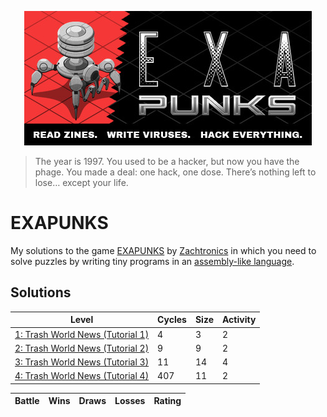 <p align="center"><a href="https://store.steampowered.com/app/716490/EXAPUNKS/" target="_blank" rel="noopener noreferrer"><img src="assets/header.jpg" alt="EXAPUNKS logo"></a></p>

> The year is 1997. You used to be a hacker, but now you have the phage. You made a deal: one hack, one dose. There’s nothing left to lose… except your life.

# EXAPUNKS

My solutions to the game [EXAPUNKS](https://store.steampowered.com/app/716490/EXAPUNKS/) by [Zachtronics](https://www.zachtronics.com/) in which you need to solve puzzles by writing tiny programs in an [assembly-like language](https://steamcommunity.com/sharedfiles/filedetails/?id=1480557969).

## Solutions

<!-- EXA_START -->
| Level                                                                              | Cycles | Size | Activity |
|------------------------------------------------------------------------------------|--------|------|----------|
| [1: Trash World News (Tutorial 1)](solutions/01-trash-world-news-tutorial-1)       | 4      | 3    | 2        |
| [2: Trash World News (Tutorial 2)](solutions/02-trash-world-news-tutorial-2)       | 9      | 9    | 2        |
| [3: Trash World News (Tutorial 3)](solutions/03-trash-world-news-tutorial-3)       | 11     | 14   | 4        |
| [4: Trash World News (Tutorial 4)](solutions/04-trash-world-news-tutorial-4)       | 407    | 11   | 2        |

| Battle                                                                            | Wins | Draws | Losses | Rating |
|-----------------------------------------------------------------------------------|------|-------|--------|--------|
<!-- EXA_END -->
